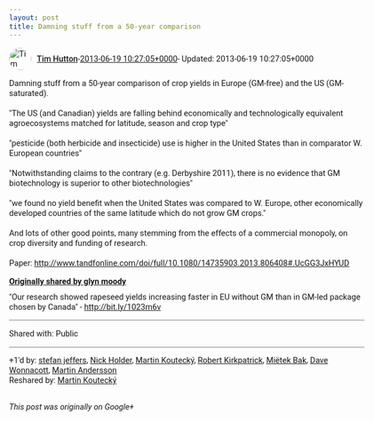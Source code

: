 ```yaml
---
layout: post
title: Damning stuff from a 50-year comparison
---
```


<html><head><meta charset="utf-8"><title>Damning stuff from a 50-year comparison of crop yields in Europe (GM-free) an...</title><style>body {font: 11pt Roboto, Arial, sans-serif; max-width: 640px; margin: 24px;}.author-photo {border-radius: 50%; margin-right: 10px; width: 40px;}.author {font-weight: 500;}.main-content {margin: 15px 0 15px;}.post-title {font-weight: bold;}.location {display: block; margin-top: 15px;}.location img {float: left; margin-right: 5px; width: 20px;}.media-link {display: inline-block; max-width: 100%; vertical-align: top;}.media-link p {margin-top: 5px; max-height: 4em; overflow: scroll;}.media {max-height: 100vh; max-width: 100%;}.video-placeholder {background: black; display: flex; height: 300px; max-width: 100%; width: 640px;}.play-icon {border-bottom: 30px solid transparent; border-left: 50px solid white; border-top: 30px solid transparent; color: white; margin: auto;}.album {max-height: 800px; overflow: scroll; width: calc(100vw - 48px);}.album .media-link {margin-right: 5px; max-width: 250px;}.album .media {max-height: 250px;}.link-embed {border-top: 1px solid lightgrey; display: block; margin-top: 20px;}.link-embed img {max-width: 100%;}.inline-link-embed {display: block;}.inline-link-embed img {vertical-align: middle;}.link-title {display: inline-block; font-size: medium; font-weight: 300; padding-left: 1em;}.reshare-attribution {display: block; font-weight: bold; margin-bottom: 10px;}.poll-image {margin-bottom: 5px; max-height: 300px; max-width: 500px;}.poll-choice {align-items: center; display: flex; margin-bottom: 5px; max-width: 500px;}.poll-choice-percentage {background-color: lightblue; height: 100%; left: 0; position: absolute; z-index: -1;}.poll-choice-selected {margin-right: 5px;}.poll-choice-results {border: 1px solid lightgray; border-radius: 5px; display: flex; line-height: 40px; overflow: hidden; padding: 0 8px; position: relative;}.poll-choice-results, .poll-choice-description {flex-grow: 1; margin-right: 10px;}.poll-choice-image {width: 100%;}.poll-choice-image, .poll-choice-image img {max-height: 40px; max-width: 100px;}.poll-choice-votes {max-height: 100px; overflow: auto;}.plus-entity-embed {color: black; display: block; text-decoration: none;}.plus-entity-embed-cover-photo {max-height: 300px; max-width: 100%;}.plus-entity-embed-info {padding: 0 1em 1em;}.plus-entity-embed-info h2 {font-weight: 500; margin: 10px 0;}.plus-entity-embed-info p {font-size: small; margin: 0;}.collection-owner-avatar {border-radius: 50%; border: 2px solid white; height: 40px; margin-top: -22px;}.visibility {padding: 1em 0; border-top: 1px solid grey;}.post-activity {padding: 1em 0; border-top: 1px solid grey;}.comments {border-top: 1px solid gray; padding-top: 1em;}.comment + .comment {margin-top: 1em;}.comment .media-link, .comment .inline-link-embed {margin-top: 5px;}</style></head><body><div style="margin-bottom:1em;"><div style="display:flex; align-items:center"><img class="author-photo" src="https://lh4.googleusercontent.com/-epo4ZZKNqEw/AAAAAAAAAAI/AAAAAAAAVSU/qu3LpcHEnoQ/s64-c/photo.jpg" alt="Tim Hutton"><a href="https://plus.google.com/+TimHutton" target="_blank" class="author">Tim Hutton</a> - <a target="_blank" href="https://plus.google.com/+TimHutton/posts/UXGgq5YoC7R">2013-06-19 10:27:05+0000</a><span> - Updated: 2013-06-19 10:27:05+0000</span></div><div class="main-content">Damning stuff from a 50-year comparison of crop yields in Europe (GM-free) and the US (GM-saturated).<br><br>&quot;The US (and Canadian) yields are falling behind economically and technologically equivalent agroecosystems matched for latitude, season and crop type&quot;<br><br>&quot;pesticide (both herbicide and insecticide) use is higher in the United States than in comparator W. European countries&quot;<br><br>&quot;Notwithstanding claims to the contrary (e.g. Derbyshire 2011), there is no evidence that GM biotechnology is superior to other biotechnologies&quot;<br><br>&quot;we found no yield benefit when the United States was compared to W. Europe, other economically developed countries of the same latitude which do not grow GM crops.&quot;<br><br>And lots of other good points, many stemming from the effects of a commercial monopoly, on crop diversity and funding of research.<br><br>Paper: <a rel="nofollow" target="_blank" href="http://www.tandfonline.com/doi/full/10.1080/14735903.2013.806408#.UcGG3JxHYUD" class="ot-anchor bidi_isolate" jslog="10929; track:click" dir="ltr">http://www.tandfonline.com/doi/full/10.1080/14735903.2013.806408#.UcGG3JxHYUD</a></div><div><a target="_blank" href="https://plus.google.com/+glynmoody/posts/e3YXAx6eUe5" class="reshare-attribution">Originally shared by glyn moody</a>&quot;Our research showed rapeseed yields increasing faster in EU without GM than in GM-led package chosen by Canada&quot; - <a rel="nofollow" target="_blank" href="http://bit.ly/1023m6v" class="ot-anchor bidi_isolate" jslog="10929; track:click" dir="ltr">http://bit.ly/1023m6v</a></div></div><div class="visibility">Shared with: Public</div><div class="post-activity"><div class="plus-oners">+1'd by: <a href="https://plus.google.com/115958517486719853660">stefan jeffers</a>, <a href="https://plus.google.com/+NickHolder">Nick Holder</a>, <a href="https://plus.google.com/107140364947921728113">Martin Koutecký</a>, <a href="https://plus.google.com/106823405059405397775">Robert Kirkpatrick</a>, <a href="https://plus.google.com/+MiëtekBak">Miëtek Bak</a>, <a href="https://plus.google.com/+DaveWonnacott">Dave Wonnacott</a>, <a href="https://plus.google.com/+MartinAndersson">Martin Andersson</a></div><div class="resharers">Reshared by: <a href="https://plus.google.com/107140364947921728113">Martin Koutecký</a></div></div></body></html>

<i>This post was originally on Google+</i>